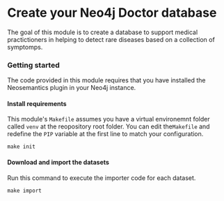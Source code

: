 # Create your Neo4j Doctor database
The goal of this module is to create a database to support medical practictioners in helping to detect rare diseases based on a collection of symptomps.

### Getting started
The code provided in this module requires that you have installed the Neosemantics plugin in your Neo4j instance.

#### Install requirements
This module's `Makefile` assumes you have a virtual environemnt folder called `venv` 
at the reopository root folder. You can edit the`Makefile` and redefine the `PIP` variable
at the first line to match your configuration.
```shell
make init
```

#### Download and import the datasets
Run this command to execute the importer code for each dataset.
```shell
make import
```
